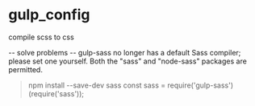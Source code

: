 # gulp_config
compile scss to css

-- solve problems --
gulp-sass no longer has a default Sass compiler; please set one yourself. 
Both the "sass" and "node-sass" packages are permitted.
> npm install --save-dev sass
> const sass = require('gulp-sass')(require('sass'));
